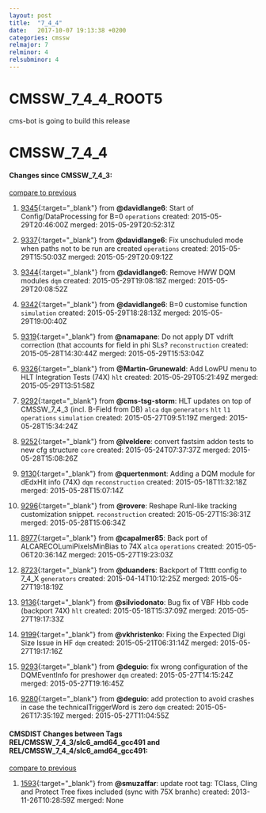 ```yaml
---
layout: post
title:  "7_4_4"
date:   2017-10-07 19:13:38 +0200
categories: cmssw
relmajor: 7
relminor: 4
relsubminor: 4
---
```


# CMSSW_7_4_4_ROOT5
cms-bot is going to build this release
# CMSSW_7_4_4
#### Changes since CMSSW_7_4_3:

[compare to previous](https://github.com/cms-sw/cmssw/compare/CMSSW_7_4_3...CMSSW_7_4_4)



1. [9345](http://github.com/cms-sw/cmssw/pull/9345){:target="_blank"}  from **@davidlange6**: Start of Config/DataProcessing for B=0 `operations`  created: 2015-05-29T20:46:00Z merged: 2015-05-29T20:52:31Z

1. [9337](http://github.com/cms-sw/cmssw/pull/9337){:target="_blank"}  from **@davidlange6**: Fix unschuduled mode when paths not to be run are created `operations`  created: 2015-05-29T15:50:03Z merged: 2015-05-29T20:09:12Z

1. [9344](http://github.com/cms-sw/cmssw/pull/9344){:target="_blank"}  from **@davidlange6**: Remove HWW DQM modules  `dqm`  created: 2015-05-29T19:08:18Z merged: 2015-05-29T20:08:52Z

1. [9342](http://github.com/cms-sw/cmssw/pull/9342){:target="_blank"}  from **@davidlange6**: B=0 customise function `simulation`  created: 2015-05-29T18:28:13Z merged: 2015-05-29T19:00:40Z

1. [9319](http://github.com/cms-sw/cmssw/pull/9319){:target="_blank"}  from **@namapane**: Do not apply DT vdrift correction (that accounts for field in phi SLs? `reconstruction`  created: 2015-05-28T14:30:44Z merged: 2015-05-29T15:53:04Z

1. [9326](http://github.com/cms-sw/cmssw/pull/9326){:target="_blank"}  from **@Martin-Grunewald**: Add LowPU menu to HLT Integration Tests (74X) `hlt`  created: 2015-05-29T05:21:49Z merged: 2015-05-29T13:51:58Z

1. [9292](http://github.com/cms-sw/cmssw/pull/9292){:target="_blank"}  from **@cms-tsg-storm**: HLT updates on top of CMSSW_7_4_3 (incl. B-Field from DB) `alca`  `dqm`  `generators`  `hlt`  `l1`  `operations`  `simulation`  created: 2015-05-27T09:51:19Z merged: 2015-05-28T15:34:24Z

1. [9252](http://github.com/cms-sw/cmssw/pull/9252){:target="_blank"}  from **@lveldere**: convert fastsim addon tests to new cfg structure `core`  created: 2015-05-24T07:37:37Z merged: 2015-05-28T15:08:26Z

1. [9130](http://github.com/cms-sw/cmssw/pull/9130){:target="_blank"}  from **@quertenmont**: Adding a DQM module for dEdxHit info (74X) `dqm`  `reconstruction`  created: 2015-05-18T11:32:18Z merged: 2015-05-28T15:07:14Z

1. [9296](http://github.com/cms-sw/cmssw/pull/9296){:target="_blank"}  from **@rovere**: Reshape RunI-like tracking customization snippet.  `reconstruction`  created: 2015-05-27T15:36:31Z merged: 2015-05-28T15:06:34Z

1. [8977](http://github.com/cms-sw/cmssw/pull/8977){:target="_blank"}  from **@capalmer85**: Back port of ALCARECOLumiPixelsMinBias to 74X `alca`  `operations`  created: 2015-05-06T20:36:14Z merged: 2015-05-27T19:23:03Z

1. [8723](http://github.com/cms-sw/cmssw/pull/8723){:target="_blank"}  from **@duanders**: Backport of T1tttt config to 7_4_X `generators`  created: 2015-04-14T10:12:25Z merged: 2015-05-27T19:18:19Z

1. [9136](http://github.com/cms-sw/cmssw/pull/9136){:target="_blank"}  from **@silviodonato**: Bug fix of VBF Hbb code (backport 74X) `hlt`  created: 2015-05-18T15:37:09Z merged: 2015-05-27T19:17:33Z

1. [9199](http://github.com/cms-sw/cmssw/pull/9199){:target="_blank"}  from **@vkhristenko**: Fixing the Expected Digi Size Issue in HF `dqm`  created: 2015-05-21T06:31:14Z merged: 2015-05-27T19:17:16Z

1. [9293](http://github.com/cms-sw/cmssw/pull/9293){:target="_blank"}  from **@deguio**: fix wrong configuration of the DQMEventInfo for preshower `dqm`  created: 2015-05-27T14:15:24Z merged: 2015-05-27T19:16:45Z

1. [9280](http://github.com/cms-sw/cmssw/pull/9280){:target="_blank"}  from **@deguio**: add protection to avoid crashes in case the technicalTriggerWord is zero `dqm`  created: 2015-05-26T17:35:19Z merged: 2015-05-27T11:04:55Z

#### CMSDIST Changes between Tags REL/CMSSW_7_4_3/slc6_amd64_gcc491 and REL/CMSSW_7_4_4/slc6_amd64_gcc491:

[compare to previous](https://github.com/cms-sw/cmsdist/compare/REL/CMSSW_7_4_3/slc6_amd64_gcc491...REL/CMSSW_7_4_4/slc6_amd64_gcc491)



1. [1593](http://github.com/cms-sw/cmssw/pull/1593){:target="_blank"}  from **@smuzaffar**: update root tag: TClass, Cling and Protect Tree fixes included (sync with 75X branhc) created: 2013-11-26T10:28:59Z merged: None

